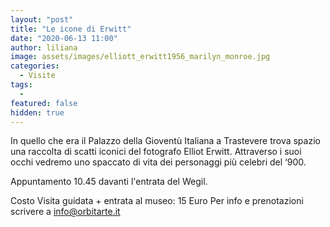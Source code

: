 ```yaml
---
layout: "post"
title: "Le icone di Erwitt"
date: "2020-06-13 11:00"
author: liliana
image: assets/images/elliott_erwitt1956_marilyn_monroe.jpg
categories:
  - Visite
tags:
  -
featured: false
hidden: true
---
```

In quello che era il Palazzo della Gioventù Italiana a Trastevere trova spazio una raccolta di scatti iconici del fotografo Elliot Erwitt. Attraverso i suoi occhi vedremo uno spaccato di vita dei personaggi più celebri del ‘900.

Appuntamento 10.45 davanti l'entrata del Wegil.

Costo Visita guidata + entrata al museo: 15 Euro
Per info e prenotazioni scrivere a [info@orbitarte.it](mailto:info@orbitarte.it)
